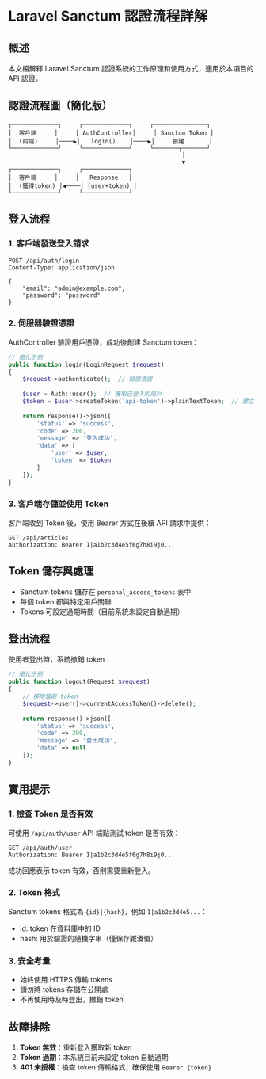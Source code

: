 # Laravel Sanctum 認證流程詳解

## 概述

本文檔解釋 Laravel Sanctum 認證系統的工作原理和使用方式，適用於本項目的 API 認證。

## 認證流程圖（簡化版）

```
┌─────────────┐     ┌─────────────┐     ┌───────────────┐
│  客戶端     │     │ AuthController│     │ Sanctum Token │
│  (前端)     │────▶│   login()    │────▶│     創建       │
└─────────────┘     └─────────────┘     └───────┬───────┘
                                                 │
                                                 ▼
┌─────────────┐     ┌─────────────┐
│  客戶端     │     │   Response   │
│  (獲得token) │◀────│ (user+token) │
└─────────────┘     └─────────────┘
```

## 登入流程

### 1. 客戶端發送登入請求

```
POST /api/auth/login
Content-Type: application/json

{
    "email": "admin@example.com",
    "password": "password"
}
```

### 2. 伺服器驗證憑證

AuthController 驗證用戶憑證，成功後創建 Sanctum token：

```php
// 簡化示例
public function login(LoginRequest $request)
{
    $request->authenticate();  // 驗證憑證
    
    $user = Auth::user();  // 獲取已登入的用戶
    $token = $user->createToken('api-token')->plainTextToken;  // 建立 Sanctum token
    
    return response()->json([
        'status' => 'success',
        'code' => 200,
        'message' => '登入成功',
        'data' => [
            'user' => $user,
            'token' => $token
        ]
    ]);
}
```

### 3. 客戶端存儲並使用 Token

客戶端收到 Token 後，使用 Bearer 方式在後續 API 請求中提供：

```
GET /api/articles
Authorization: Bearer 1|a1b2c3d4e5f6g7h8i9j0...
```

## Token 儲存與處理

- Sanctum tokens 儲存在 `personal_access_tokens` 表中
- 每個 token 都與特定用戶關聯
- Tokens 可設定過期時間（目前系統未設定自動過期）

## 登出流程

使用者登出時，系統撤銷 token：

```php
// 簡化示例
public function logout(Request $request)
{
    // 移除當前 token
    $request->user()->currentAccessToken()->delete();
    
    return response()->json([
        'status' => 'success',
        'code' => 200,
        'message' => '登出成功',
        'data' => null
    ]);
}
```

## 實用提示

### 1. 檢查 Token 是否有效

可使用 `/api/auth/user` API 端點測試 token 是否有效：

```
GET /api/auth/user
Authorization: Bearer 1|a1b2c3d4e5f6g7h8i9j0...
```

成功回應表示 token 有效，否則需要重新登入。

### 2. Token 格式

Sanctum tokens 格式為 `{id}|{hash}`，例如 `1|a1b2c3d4e5...`：
- id: token 在資料庫中的 ID
- hash: 用於驗證的隨機字串（僅保存雜湊值）

### 3. 安全考量

- 始終使用 HTTPS 傳輸 tokens
- 請勿將 tokens 存儲在公開處
- 不再使用時及時登出，撤銷 token

## 故障排除

1. **Token 無效**：重新登入獲取新 token
2. **Token 過期**：本系統目前未設定 token 自動過期
3. **401 未授權**：檢查 token 傳輸格式，確保使用 `Bearer {token}` 